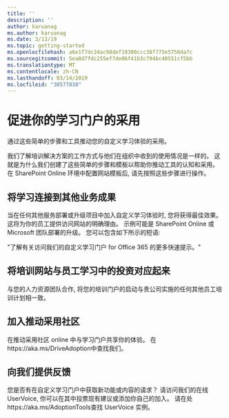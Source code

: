 ```yaml
---
title: ''
description: ''
author: karuanag
ms.author: karuanag
ms.date: 3/13/19
ms.topic: getting-started
ms.openlocfilehash: a6e1f7dc24ac98def19300ccc38f775e5750da7c
ms.sourcegitcommit: 5ea8d7fdc255ef7de06f41b3c794bc40551cf5bb
ms.translationtype: MT
ms.contentlocale: zh-CN
ms.lasthandoff: 03/14/2019
ms.locfileid: "30577838"
---
```

# <a name="drive-adoption-of-your-learning-portal"></a>促进你的学习门户的采用

通过这些简单的步骤和工具推动您的自定义学习体验的采用。 

我们了解培训解决方案的工作方式与他们在组织中收到的使用情况是一样的。 这就是为什么我们创建了这些简单的步骤和模板以帮助你推动工具的认知和采用。 在 SharePoint Online 环境中配置网站模板后, 请先按照这些步骤进行操作。

## <a name="connect-learning-to-other-business-outcomes"></a>将学习连接到其他业务成果
当在任何其他服务部署或升级项目中加入自定义学习体验时, 您将获得最佳效果。  这将为你的员工提供访问网站的明确理由。  示例可能是 SharePoint Online 或 Microsoft 团队部署的升级。  您可以包含如下所示的短语:

"了解有关<Insert service name here>访问我们的自定义学习门户 for Office 365 的更多快速提示。" 

## <a name="align-the-training-site-to-investments-in-your-employee-learning"></a>将培训网站与员工学习中的投资对应起来 

与您的人力资源团队合作, 将您的培训门户的启动与贵公司实施的任何其他员工培训计划相一致。 

## <a name="join-the-driving-adoption-community"></a>加入推动采用社区

在推动采用社区 online 中与学习门户共享你的体验。  在https://aka.ms/DriveAdoption中查找我们。

## <a name="give-us-feedback"></a>向我们提供反馈

您是否有在自定义学习门户中获取新功能或内容的请求？  请访问我们的在线 UserVoice, 你可以在其中投票现有建议或添加你自己的加入。  请在处https://aka.ms/AdoptionTools查找 UserVoice 实例。
